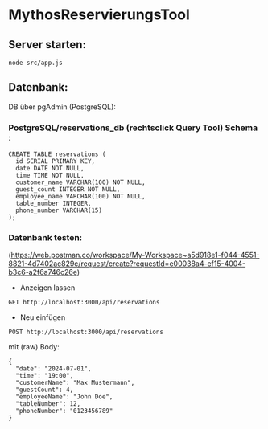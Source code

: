 # MythosReservierungsTool

## Server starten: 
```
node src/app.js
```

## Datenbank:
DB über pgAdmin (PostgreSQL):
### PostgreSQL/reservations_db (rechtsclick Query Tool) Schema : 
```
CREATE TABLE reservations (
  id SERIAL PRIMARY KEY,
  date DATE NOT NULL,
  time TIME NOT NULL,
  customer_name VARCHAR(100) NOT NULL,
  guest_count INTEGER NOT NULL,
  employee_name VARCHAR(100) NOT NULL,
  table_number INTEGER,
  phone_number VARCHAR(15)
);
```

### Datenbank testen:
(https://web.postman.co/workspace/My-Workspace~a5d918e1-f044-4551-8821-4d7402ac829c/request/create?requestId=e00038a4-ef15-4004-b3c6-a2f6a746c26e)

- Anzeigen lassen
```
GET http://localhost:3000/api/reservations
```
- Neu einfügen
```
POST http://localhost:3000/api/reservations
```
mit (raw) Body:
```
{
  "date": "2024-07-01",
  "time": "19:00",
  "customerName": "Max Mustermann",
  "guestCount": 4,
  "employeeName": "John Doe",
  "tableNumber": 12,
  "phoneNumber": "0123456789"
}
```
